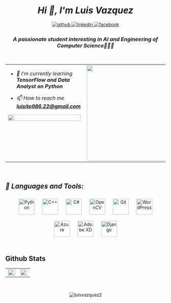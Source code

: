 # *<div align="center">Hi 👋, I'm Luis Vazquez</div>*  
  

<div align="center">
<a href="https://github.com/LuisVazquez2" target="_blank">
<img src=https://img.shields.io/badge/github-%2324292e.svg?&style=for-the-badge&logo=github&logoColor=white alt=github style="margin-bottom: 5px;" />
</a>
<a href="https://linkedin.com/in/luisitovazquez" target="_blank">
<img src=https://img.shields.io/badge/linkedin-%231E77B5.svg?&style=for-the-badge&logo=linkedin&logoColor=white alt=linkedin style="margin-bottom: 5px;" />
</a>
<a href="https://www.facebook.com/luisito.vazquez.7792" target="_blank">
<img src=https://img.shields.io/badge/facebook-%232E87FB.svg?&style=for-the-badge&logo=facebook&logoColor=white alt=facebook style="margin-bottom: 5px;" />
</a>  
</div>  
  

### *<div align="center">A passionate student interesting in AI and Engineering of Computer Science🧑‍💻🤖</div>*  
  

<br/>  

<table><tr><td valign="top" width="50%">

- *🌱 I’m currently learning **TensorFlow and Data Analyst on Python***  
  

- *📫 How to reach me **luisito986.22@gmail.com***  
  

<img src="https://camo.githubusercontent.com/b40aa6e0a49e00065a11b3773f9f4d7098be2fed4da538a0a32abb74992a7869/68747470733a2f2f726973686176616e616e642e6769746875622e696f2f7374617469632f696d616765732f6772656574696e67732e676966" align="left" style="width: 100%" />  


</td><td valign="top" width="50%">

<div align="right">
<img src="https://raw.githubusercontent.com/rahul-jha98/rahul-jha98/main/techstack.gif" align="right" height="300" width="390" />
</div>  


</td></tr></table>  

<br/>  

## *🔨 Languages and Tools:*  
  

<div align="center">  
<img style="margin: 10px" src="https://profilinator.rishav.dev/skills-assets/python-original.svg" alt="Python" height="50" />  
<img style="margin: 10px" src="https://profilinator.rishav.dev/skills-assets/cplusplus-original.svg" alt="C++" height="50" />  
<img style="margin: 10px" src="https://profilinator.rishav.dev/skills-assets/csharp-original.svg" alt="C#" height="50" />  
<img style="margin: 10px" src="https://profilinator.rishav.dev/skills-assets/opencv-icon.svg" alt="OpenCV" height="50" />  
<img style="margin: 10px" src="https://profilinator.rishav.dev/skills-assets/git-scm-icon.svg" alt="Git" height="50" />  
<img style="margin: 10px" src="https://profilinator.rishav.dev/skills-assets/wordpress.png" alt="WordPress" height="50" />  
<img style="margin: 10px" src="https://profilinator.rishav.dev/skills-assets/microsoft_azure-icon.svg" alt="Azure" height="50" />  
<img style="margin: 10px" src="https://profilinator.rishav.dev/skills-assets/adobexd.png" alt="Adobe XD" height="50" />  
<img style="margin: 10px" src="https://profilinator.rishav.dev/skills-assets/django-original.svg" alt="Django" height="50" />  
</div>  

<br/>  


## Github Stats  
<table><tr><td valign="top" width="50%">

<img src="https://github-readme-stats.vercel.app/api?username=LuisVazquez2&show_icons=true&count_private=true&hide_border=true" align="left" style="width: 100%" />

</td><td valign="top" width="50%">

<img src="https://github-readme-stats.vercel.app/api/top-langs/?username=LuisVazquez2&hide_border=true&layout=compact" align="left" style="width: 100%" />

</td></tr></table>  

<br/>  

<div align="center"><p><img align="center" src="https://github-readme-streak-stats.herokuapp.com/?user=luisvazquez2&" alt="luisvazquez2" /></p>
</div>  

<br />

